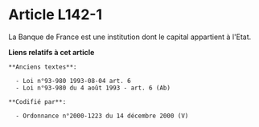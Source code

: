 # Article L142-1

La Banque de France est une institution dont le capital appartient à l'Etat.

**Liens relatifs à cet article**

	**Anciens textes**:

	  - Loi n°93-980 1993-08-04 art. 6
	  - Loi n°93-980 du 4 août 1993 - art. 6 (Ab)

	**Codifié par**:

	  - Ordonnance n°2000-1223 du 14 décembre 2000 (V)
